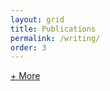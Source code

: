 ```yaml
---
layout: grid
title: Publications
permalink: /writing/
order: 3
---
```

<style>
    .link:hover p { color: #0099ff;
                  display:block; }
</style>

<div class="post-preview link">
    <a class="works__link" href="{{ 'https://scholar.google.co.in/citations?user=0uXMVnwAAAAJ&hl=en' }}">+ More</a>
</div>